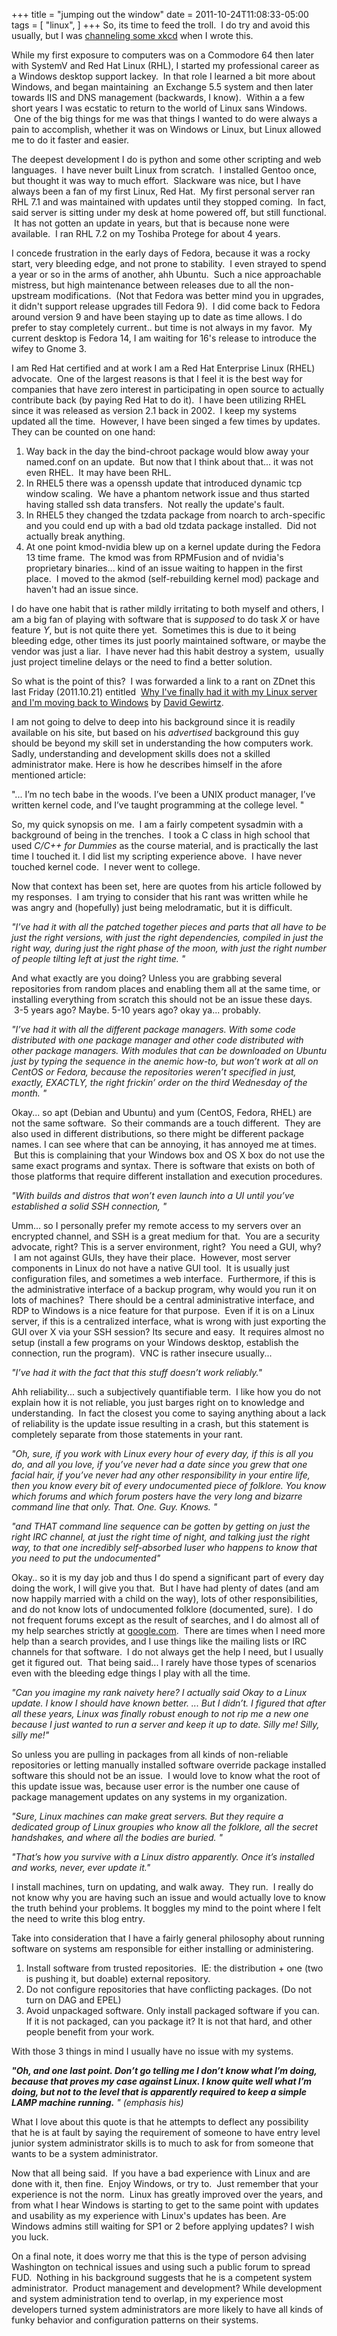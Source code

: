 +++
title = "jumping out the window"
date = 2011-10-24T11:08:33-05:00
tags = [
  "linux",
]
+++
So, its time to feed the troll.  I do try and avoid this usually, but I was [channeling some xkcd](http://xkcd.com/386/ "Duty Calls") when I wrote this.

While my first exposure to computers was on a Commodore 64 then later with SystemV and Red Hat Linux (RHL), I started my professional career as a Windows desktop support lackey.  In that role I learned a bit more about Windows, and began maintaining  an Exchange 5.5 system and then later towards IIS and DNS management (backwards, I know).  Within a a few short years I was ecstatic to return to the world of Linux sans Windows.  One of the big things for me was that things I wanted to do were always a pain to accomplish, whether it was on Windows or Linux, but Linux allowed me to do it faster and easier.

The deepest development I do is python and some other scripting and web languages.  I have never built Linux from scratch.  I installed Gentoo once, but thought it was way to much effort.  Slackware was nice, but I have always been a fan of my first Linux, Red Hat.  My first personal server ran RHL 7.1 and was maintained with updates until they stopped coming.  In fact, said server is sitting under my desk at home powered off, but still functional.  It has not gotten an update in years, but that is because none were available.  I ran RHL 7.2 on my Toshiba Protege for about 4 years.

I concede frustration in the early days of Fedora, because it was a rocky start, very bleeding edge, and not prone to stability.  I even strayed to spend a year or so in the arms of another, ahh Ubuntu.  Such a nice approachable mistress, but high maintenance between releases due to all the non-upstream modifications.  (Not that Fedora was better mind you in upgrades, it didn't support release upgrades till Fedora 9).  I did come back to Fedora around version 9 and have been staying up to date as time allows. I do prefer to stay completely current.. but time is not always in my favor.  My current desktop is Fedora 14, I am waiting for 16's release to introduce the wifey to Gnome 3.

I am Red Hat certified and at work I am a Red Hat Enterprise Linux (RHEL) advocate.  One of the largest reasons is that I feel it is the best way for companies that have zero interest in participating in open source to actually contribute back (by paying Red Hat to do it).  I have been utilizing RHEL since it was released as version 2.1 back in 2002.  I keep my systems updated all the time.  However, I have been singed a few times by updates.  They can be counted on one hand:

  1. Way back in the day the bind-chroot package would blow away your named.conf on an update.  But now that I think about that... it was not even RHEL.  It may have been RHL.
  2. In RHEL5 there was a openssh update that introduced dynamic tcp window scaling.  We have a phantom network issue and thus started having stalled ssh data transfers.  Not really the update's fault.
  3. In RHEL5 they changed the tzdata package from noarch to arch-specific and you could end up with a bad old tzdata package installed.  Did not actually break anything.
  4. At one point kmod-nvidia blew up on a kernel update during the Fedora 13 time frame.  The kmod was from RPMFusion and of nvidia's proprietary binaries... kind of an issue waiting to happen in the first place.  I moved to the akmod (self-rebuilding kernel mod) package and haven't had an issue since.

I do have one habit that is rather mildly irritating to both myself and others, I am a big fan of playing with software that is _supposed_ to do task _X_ or have feature _Y_, but is not quite there yet.  Sometimes this is due to it being bleeding edge, other times its just poorly maintained software, or maybe the vendor was just a liar.  I have never had this habit destroy a system,  usually just project timeline delays or the need to find a better solution.

So what is the point of this?  I was forwarded a link to a rant on ZDnet this last Friday (2011.10.21) entitled  [Why I've finally had it with my Linux server and I'm moving back to Windows](http://www.zdnet.com/blog/diy-it/why-ive-finally-had-it-with-my-linux-server-and-im-moving-back-to-windows/245 "Why I've finally had it with my linux server and I'm moving back to Windows") by [David Gewirtz](http://www.davidgewirtz.com/ "David Gewirtz's site").

I am not going to delve to deep into his background since it is readily available on his site, but based on his _advertised_ background this guy should be beyond my skill set in understanding the how computers work. Sadly, understanding and development skills does not a skilled administrator make. Here is how he describes himself in the afore mentioned article:

"... I’m no tech babe in the woods. I’ve been a UNIX product manager, I’ve written kernel code, and I’ve taught programming at the college level. "

So, my quick synopsis on me.  I am a fairly competent sysadmin with a background of being in the trenches.  I took a C class in high school that used _C/C++ for Dummies_ as the course material, and is practically the last time I touched it. I did list my scripting experience above.  I have never touched kernel code.  I never went to college.

Now that context has been set, here are quotes from his article followed by my responses.  I am trying to consider that his rant was written while he was angry and (hopefully) just being melodramatic, but it is difficult.

 _"I’ve had it with all the patched together pieces and parts that all have to be just the right versions, with just the right dependencies, compiled in just the right way, during just the right phase of the moon, with just the right number of people tilting left at just the right time. "_

And what exactly are you doing? Unless you are grabbing several repositories from random places and enabling them all at the same time, or installing everything from scratch this should not be an issue these days.  3-5 years ago? Maybe. 5-10 years ago? okay ya... probably.

 _"I’ve had it with all the different package managers. With some code distributed with one package manager and other code distributed with other package managers. With modules that can be downloaded on Ubuntu just by typing the sequence in the anemic how-to, but won’t work at all on CentOS or Fedora, because the repositories weren’t specified in just, exactly, EXACTLY, the right frickin’ order on the third Wednesday of the month. "_

Okay... so apt (Debian and Ubuntu) and yum (CentOS, Fedora, RHEL) are not the same software.  So their commands are a touch different.  They are also used in different distributions, so there might be different package names. I can see where that can be annoying, it has annoyed me at times.  But this is complaining that your Windows box and OS X box do not use the same exact programs and syntax. There is software that exists on both of those platforms that require different installation and execution procedures.

_"With builds and distros that won’t even launch into a UI until you’ve established a solid SSH connection, "_

Umm... so I personally prefer my remote access to my servers over an encrypted channel, and SSH is a great medium for that.  You are a security advocate, right? This is a server environment, right?  You need a GUI, why?  I am not against GUIs, they have their place.  However, most server components in Linux do not have a native GUI tool.  It is usually just configuration files, and sometimes a web interface.  Furthermore, if this is the administrative interface of a backup program, why would you run it on lots of machines?  There should be a central administrative interface, and RDP to Windows is a nice feature for that purpose.  Even if it is on a Linux server, if this is a centralized interface, what is wrong with just exporting the GUI over X via your SSH session? Its secure and easy.  It requires almost no setup (install a few programs on your Windows desktop, establish the connection, run the program).  VNC is rather insecure usually...

_"I’ve had it with the fact that this stuff doesn’t work reliably."_

Ahh reliability... such a subjectively quantifiable term.  I like how you do not explain how it is not reliable, you just barges right on to knowledge and understanding.  In fact the closest you come to saying anything about a lack of reliability is the update issue resulting in a crash, but this statement is completely separate from those statements in your rant.

_"Oh, sure, if you work with Linux every hour of every day, if this is all you do, and all you love, if you’ve never had a date since you grew that one facial hair, if you’ve never had any other responsibility in your entire life, then you know every bit of every undocumented piece of folklore. You know which forums and which forum posters have the very long and bizarre command line that only. That. One. Guy. Knows. "_

 _"and THAT command line sequence can be gotten by getting on just the right IRC channel, at just the right time of night, and talking just the right way, to that one incredibly self-absorbed luser who happens to know that you need to put the undocumented"_

Okay.. so it is my day job and thus I do spend a significant part of every day doing the work, I will give you that.  But I have had plenty of dates (and am now happily married with a child on the way), lots of other responsibilities, and do not know lots of undocumented folklore (documented, sure).  I do not frequent forums except as the result of searches, and I do almost all of my help searches strictly at <a href="http://google.com/" target="_blank">google.com</a>.  There are times when I need more help than a search provides, and I use things like the mailing lists or IRC channels for that software.  I do not always get the help I need, but I usually get it figured out.  That being said... I rarely have those types of scenarios even with the bleeding edge things I play with all the time.

 _"Can you imagine my rank naivety here? I actually said Okay to a Linux update. I know I should have known better. ... But I didn’t. I figured that after all these years, Linux was finally robust enough to not rip me a new one because I just wanted to run a server and keep it up to date. Silly me! Silly, silly me!"_

So unless you are pulling in packages from all kinds of non-reliable repositories or letting manually installed software override package installed software this should not be an issue.  I would love to know what the root of this update issue was, because user error is the number one cause of package management updates on any systems in my organization.

 _"Sure, Linux machines can make great servers. But they require a dedicated group of Linux groupies who know all the folklore, all the secret handshakes, and where all the bodies are buried. "_

 _"That’s how you survive with a Linux distro apparently. Once it’s installed and works, never, ever update it."_

I install machines, turn on updating, and walk away.  They run.  I really do not know why you are having such an issue and would actually love to know the truth behind your problems. It boggles my mind to the point where I felt the need to write this blog entry.

Take into consideration that I have a fairly general philosophy about running software on systems am responsible for either installing or administering.

  1. Install software from trusted repositories.  IE: the distribution + one (two is pushing it, but doable) external repository.
  2. Do not configure repositories that have conflicting packages. (Do not turn on DAG and EPEL)
  3. Avoid unpackaged software. Only install packaged software if you can.  If it is not packaged, can you package it? It is not that hard, and other people benefit from your work.

With those 3 things in mind I usually have no issue with my systems.

_**"Oh, and one last point. Don’t go telling me I don’t know what I’m doing, because that proves my case against Linux. I know quite well what I’m doing, but not to the level that is apparently required to keep a simple LAMP machine running.** " (emphasis his)_

What I love about this quote is that he attempts to deflect any possibility that he is at fault by saying the requirement of someone to have entry level junior system administrator skills is to much to ask for from someone that wants to be a system administrator.

Now that all being said.  If you have a bad experience with Linux and are done with it, then fine.  Enjoy Windows, or try to.  Just remember that your experience is not the norm.  Linux has greatly improved over the years, and from what I hear Windows is starting to get to the same point with updates and usability as my experience with Linux's updates has been. Are Windows admins still waiting for SP1 or 2 before applying updates? I wish you luck.

On a final note, it does worry me that this is the type of person advising Washington on technical issues and using such a public forum to spread FUD.  Nothing in his background suggests that he is a competent system administrator.  Product management and development? While development and system administration tend to overlap, in my experience most developers turned system administrators are more likely to have all kinds of funky behavior and configuration patterns on their systems.
